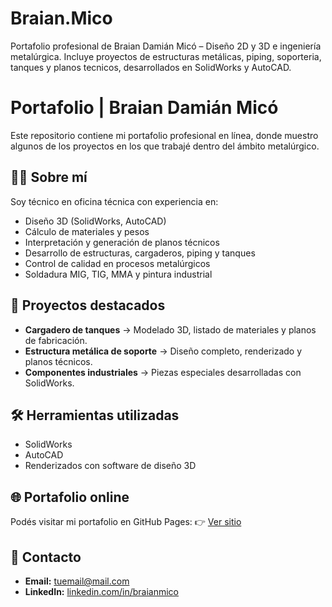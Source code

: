 # Braian.Mico
Portafolio profesional de Braian Damián Micó – Diseño 2D y 3D e ingeniería metalúrgica. Incluye proyectos de estructuras metálicas, piping, soporteria, tanques y planos tecnicos, desarrollados en SolidWorks y AutoCAD.
# Portafolio | Braian Damián Micó

Este repositorio contiene mi portafolio profesional en línea, donde muestro algunos de los proyectos en los que trabajé dentro del ámbito metalúrgico.

## 👨‍💼 Sobre mí
Soy técnico en oficina técnica con experiencia en:
- Diseño 3D (SolidWorks, AutoCAD)
- Cálculo de materiales y pesos
- Interpretación y generación de planos técnicos
- Desarrollo de estructuras, cargaderos, piping y tanques
- Control de calidad en procesos metalúrgicos
- Soldadura MIG, TIG, MMA y pintura industrial

## 📂 Proyectos destacados
- **Cargadero de tanques** → Modelado 3D, listado de materiales y planos de fabricación.
- **Estructura metálica de soporte** → Diseño completo, renderizado y planos técnicos.
- **Componentes industriales** → Piezas especiales desarrolladas con SolidWorks.

## 🛠 Herramientas utilizadas
- SolidWorks
- AutoCAD
- Renderizados con software de diseño 3D

## 🌐 Portafolio online
Podés visitar mi portafolio en GitHub Pages:
👉 [Ver sitio](https://tuusuario.github.io/portafolio)

## 📩 Contacto
- **Email:** tuemail@mail.com
- **LinkedIn:** [linkedin.com/in/braianmico](https://linkedin.com/in/braianmico)
